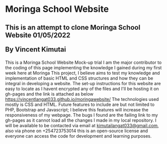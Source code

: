  <h1> Moringa School Website</h1>
 <h2> This is an attempt to clone Moringa School Website 01/05/2022

By Vincent Kimutai</h2>



This is a Moringa School Website Mock-up trial
I am the major contributor to the coding of this page implementing the knowledge I gained during my first week here at Moringa
This project, I believe aims to test my knowledge and implementation of basic HTML and CSS structures and how they can be integral in developing a website.
The set-up instructions for this website are easy to locate as I havent encrypted any of the files and I'll be hosting it on gh-pages and the link is attached as below https://vincentlangat033.github.io/moringawebsite/
The technologies used mostly is CSS and HTML.
Future features to include are but not limited to PHP, Bootstrap and Javascript; I believe this features will increase the responsiveness of my webpage.
The bugs I found are the failing link to my gh-pages as it cannot load all the changes I made in my local repository.
I will be available to be contacted via email at kimutailangat033@gmail.com, also via phone on +254723753014
this is an open-source license and everyone can access the code for development and learning purposes.

